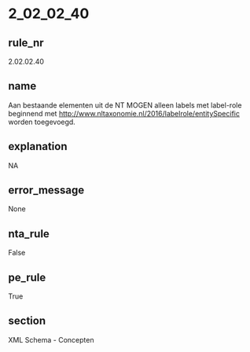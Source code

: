 # 2_02_02_40

## rule_nr
2.02.02.40

## name
Aan bestaande elementen uit de NT MOGEN alleen labels met label-role beginnend met http://www.nltaxonomie.nl/2016/labelrole/entitySpecific worden toegevoegd.

## explanation
NA

## error_message
None

## nta_rule
False

## pe_rule
True

## section
XML Schema - Concepten

